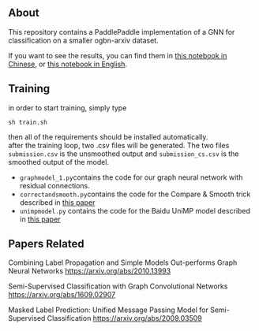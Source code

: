 ## About  
This repository contains a PaddlePaddle implementation of a GNN for classification on a smaller ogbn-arxiv dataset. 
  
If you want to see the results, you can find them in [this notebook in Chinese](resgcn.ipynb), or [this notebook in English](ResGCN_eng.ipynb).
## Training
in order to start training, simply type 
```
sh train.sh
```
then all of the requirements should be installed automatically.  
after the training loop, two .csv files will be generated. The two files
`submission.csv` is the unsmoothed output and `submission_cs.csv` is the smoothed output of the model.

- `graphmodel_1.py`contains the code for our graph neural network with residual connections.  
- `correctandsmooth.py`contains the code for the Compare & Smooth trick described in [this paper](https://arxiv.org/abs/2010.13993)
- `unimpmodel.py` contains the code for the Baidu UniMP model described in [this paper](https://arxiv.org/pdf/2009.03509)

## Papers Related
Combining Label Propagation and Simple Models Out-performs Graph Neural Networks
https://arxiv.org/abs/2010.13993

Semi-Supervised Classification with Graph Convolutional Networks
https://arxiv.org/abs/1609.02907

Masked Label Prediction: Unified Message Passing Model for Semi-Supervised Classification
https://arxiv.org/abs/2009.03509

